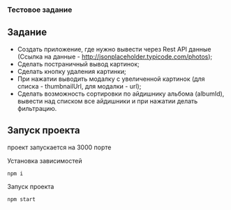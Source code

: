 ### Тестовое задание 
## Задание
- Создать приложение, где нужно вывести через Rest API данные (Ссылка на данные - http://jsonplaceholder.typicode.com/photos);
- Сделать постраничный вывод картинок;
- Сделать кнопку удаления картинки;
- При нажатии выводить модалку с увеличенной картинок (для списка - thumbnailUrl, для модалки - url);
- Сделать возможность сортировки по айдишнику альбома (albumId), вывести над списком все айдишники и при нажатии делать фильтрацию.

## Запуск проекта
 проект запускается на 3000 порте

Установка зависимостей

    npm i
    
Запуск проекта 

    npm start
 
